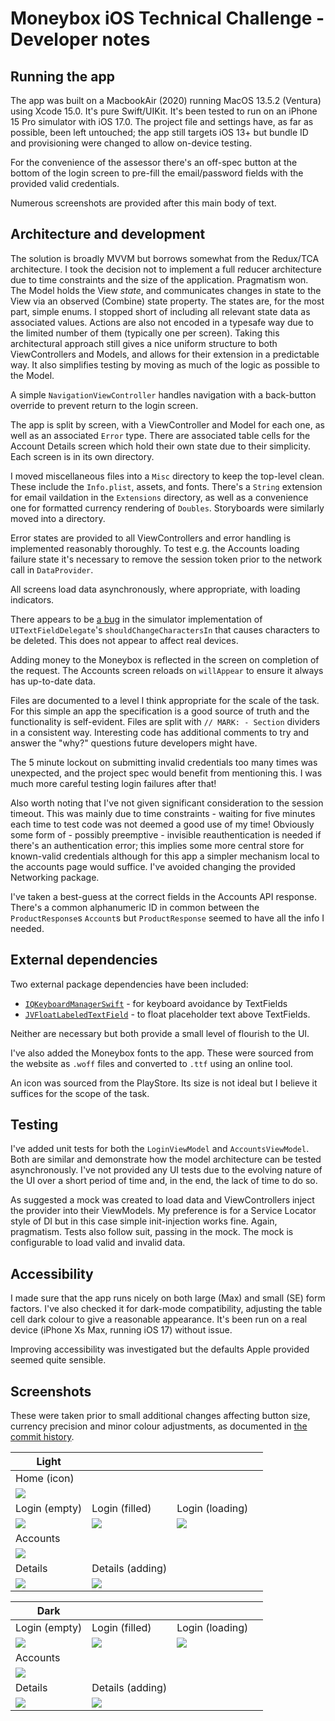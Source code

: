 # Moneybox iOS Technical Challenge - Developer notes

## Running the app

The app was built on a MacbookAir (2020) running MacOS 13.5.2 (Ventura) using Xcode 15.0.  It's pure Swift/UIKit.  It's been tested to run on an iPhone 15 Pro simulator with iOS 17.0.  The project file and settings have, as far as possible, been left untouched; the app still targets iOS 13+ but bundle ID and provisioning were changed to allow on-device testing.

For the convenience of the assessor there's an off-spec button at the bottom of the login screen to pre-fill the email/password fields with the provided valid credentials.

Numerous screenshots are provided after this main body of text.

## Architecture and development

The solution is broadly MVVM but borrows somewhat from the Redux/TCA architecture.  I took the decision not to implement a full reducer architecture due to time constraints and the size of the application.  Pragmatism won.  The Model holds the View _state_, and communicates changes in state to the View via an observed (Combine) state property.  The states are, for the most part, simple enums.  I stopped short of including all relevant state data as associated values.  Actions are also not encoded in a typesafe way due to the limited number of them (typically one per screen).  Taking this architectural approach still gives a nice uniform structure to both ViewControllers and Models, and allows for their extension in a predictable way.  It also simplifies testing by moving as much of the logic as possible to the Model.

A simple `NavigationViewController` handles navigation with a back-button override to prevent return to the login screen.

The app is split by screen, with a ViewController and Model for each one, as well as an associated `Error` type.  There are associated table cells for the Account Details screen which hold their own state due to their simplicity.  Each screen is in its own directory.

I moved miscellaneous files into a `Misc` directory to keep the top-level clean.  These include the `Info.plist`, assets, and fonts.  There's a `String` extension for email vaildation in the `Extensions` directory, as well as a convenience one for formatted currency rendering of `Doubles`.  Storyboards were similarly moved into a directory.

Error states are provided to all ViewControllers and error handling is implemented reasonably thoroughly.  To test e.g. the Accounts loading failure state it's necessary to remove the session token prior to the network call in `DataProvider`.

All screens load data asynchronously, where appropriate, with loading indicators.

There appears to be [a bug](https://developer.apple.com/forums/thread/727715) in the simulator implementation of `UITextFieldDelegate`'s `shouldChangeCharactersIn` that causes characters to be deleted.  This does not appear to affect real devices.

Adding money to the Moneybox is reflected in the screen on completion of the request.  The Accounts screen reloads on `willAppear` to ensure it always has up-to-date data.

Files are documented to a level I think appropriate for the scale of the task.  For this simple an app the specification is a good source of truth and the functionality is self-evident.  Files are split with `// MARK: - Section` dividers in a consistent way.  Interesting code has additional comments to try and answer the "why?" questions future developers might have.

The 5 minute lockout on submitting invalid credentials too many times was unexpected, and the project spec would benefit from mentioning this.  I was much more careful testing login failures after that!

Also worth noting that I've not given significant consideration to the session timeout.  This was mainly due to time constraints - waiting for five minutes each time to test code was not deemed a good use of my time! Obviously some form of - possibly preemptive - invisible reauthentication is needed if there's an authentication error; this implies some more central store for known-valid credentials although for this app a simpler mechanism local to the accounts page would suffice.  I've avoided changing the provided Networking package.

I've taken a best-guess at the correct fields in the Accounts API response.  There's a common alphanumeric ID in common between the `ProductResponse`s `Account`s but `ProductResponse` seemed to have all the info I needed.

## External dependencies

Two external package dependencies have been included:

- [`IQKeyboardManagerSwift`](https://github.com/hackiftekhar/IQKeyboardManager) - for keyboard avoidance by TextFields
- [`JVFloatLabeledTextField`](https://github.com/jverdi/JVFloatLabeledTextField) - to float placeholder text above TextFields.

Neither are necessary but both provide a small level of flourish to the UI.

I've also added the Moneybox fonts to the app.  These were sourced from the website as `.woff` files and converted to `.ttf` using an online tool.

An icon was sourced from the PlayStore.  Its size is not ideal but I believe it suffices for the scope of the task.

## Testing

I've added unit tests for both the `LoginViewModel` and `AccountsViewModel`.  Both are similar and demonstrate how the model architecture can be tested asynchronously. I've not provided any UI tests due to the evolving nature of the UI over a short period of time and, in the end, the lack of time to do so.

As suggested a mock was created to load data and ViewControllers inject the provider into their ViewModels.  My preference is for a Service Locator style of DI but in this case simple init-injection works fine.  Again, pragmatism. Tests also follow suit, passing in the mock.  The mock is configurable to load valid and invalid data.

## Accessibility

I made sure that the app runs nicely on both large (Max) and small (SE) form factors.  I've also checked it for dark-mode compatibility, adjusting the table cell dark colour to give a reasonable appearance.  It's been run on a real device (iPhone Xs Max, running iOS 17) without issue.

Improving accessibility was investigated but the defaults Apple provided seemed quite sensible.

## Screenshots

These were taken prior to small additional changes affecting button size, currency precision and minor colour adjustments, as documented in [the commit history](https://github.com/MoneyBox/iOS-Tech-Task/commit/a93c8f8bcf430d3c4d5b8bb1ae04d1b31bdb59c6).

|**Light**||||
|-|-|-|-|
|Home (icon)||||
|![](images/moneybox_home.png)|||
|Login (empty)|Login (filled)|Login (loading)||
|![](images/moneybox_login_empty_light.png)|![](images/moneybox_login_filled_light.png)|![](images/moneybox_login_loading_light.png)||
|Accounts||||
|![](images/moneybox_accounts_light.png)||||
|Details|Details (adding)|||
|![](images/moneybox_details_light.png)|![](images/moneybox_details_adding_light.png)|||

|**Dark**||||
|-|-|-|-|
|Login (empty)|Login (filled)|Login (loading)||
|![](images/moneybox_login_empty_dark.png)|![](images/moneybox_login_filled_dark.png)|![](images/moneybox_login_loading_dark.png)||
|Accounts||||
|![](images/moneybox_accounts_dark.png)||||
|Details|Details (adding)|||
|![](images/moneybox_details_dark.png)|![](images/moneybox_details_adding_dark.png)|||
